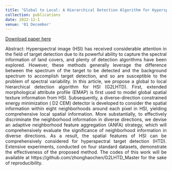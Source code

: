 ```yaml
---
title: "Global to Local: A Hierarchical Detection Algorithm for Hyperspectral Image Target Detection"
collection: publications
date: 2022-12-1
venue: '01 December'
---
```

[Download paper here](https://ieeexplore.ieee.org/document/9968036)

<div style="text-align: justify;">
Abstract: Hyperspectral image (HSI) has received considerable attention in the field of target detection due to its powerful ability to capture the spectral information of land covers, and plenty of detection algorithms have been explored. However, these methods generally leverage the difference between the spectrum of the target to be detected and the background spectrum to accomplish target detection, and so are susceptible to the problem of spectral variability. In this article, we propose a global to local hierarchical detection algorithm for HSI (G2LHTD). First, extended morphological attribute profile (EMAP) is first used to model global spatial texture information from HSI. Subsequently, a diverse-direction constrained energy minimization ( D2 CEM) detector is developed to consider the spatial information within eight neighborhoods around each pixel in HSI, yielding comprehensive local spatial information. More substantially, to effectively discriminate the neighborhood information in diverse directions, we devise an adaptive neighborhood feature aggregation (ANFA) strategy, which will comprehensively evaluate the significance of neighborhood information in diverse directions. As a result, the spatial features of HSI can be comprehensively considered for hyperspectral target detection (HTD). Extensive experiments, conducted on four standard datasets, demonstrate the effectiveness of the proposed method. The codes of this work will be available at https://github.com/zhonghaochen/G2LHTD_Master for the sake of reproducibility.
</div>
